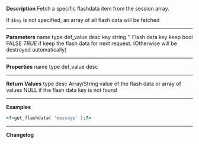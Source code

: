 **Description**
Fetch a specific flashdata item from the session array.

If `$key` is not specified, an array of all flash data will be fetched

--------
**Parameters**
name	type	def_value	desc
key	string	''	Flash data key
keep	bool	FALSE	*TRUE* if keep the flash data for next request. (Otherwise will be destroyed automatically)

--------
**Properties**
name	type	def_value	desc


--------
**Return Values**
type	desc
Array/String	value of the flash data or array of values
NULL	if the flash data key is not found

--------
**Examples**

```php
<?=get_flashdata( 'message' );?>
```

--------
**Changelog**

